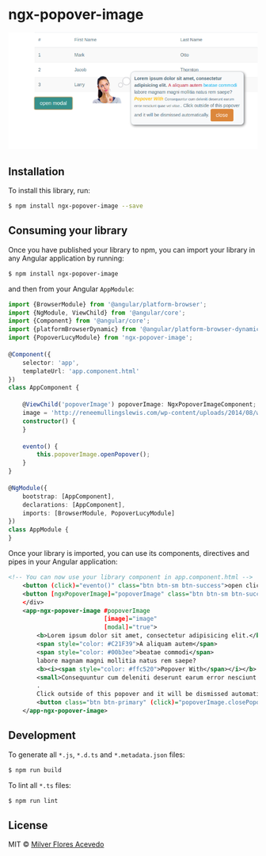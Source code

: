 # ngx-popover-image
![angular 4 popover-image](https://raw.githubusercontent.com/milvergithub/ngx-popover-image/master/resource/demo.png)
## Installation

To install this library, run:

```bash
$ npm install ngx-popover-image --save
```

## Consuming your library

Once you have published your library to npm, you can import your library in any Angular application by running:

```bash
$ npm install ngx-popover-image
```

and then from your Angular `AppModule`:

```typescript
import {BrowserModule} from '@angular/platform-browser';
import {NgModule, ViewChild} from '@angular/core';
import {Component} from '@angular/core';
import {platformBrowserDynamic} from '@angular/platform-browser-dynamic';
import {PopoverLucyModule} from 'ngx-popover-image';

@Component({
    selector: 'app',
    templateUrl: 'app.component.html'
})
class AppComponent {

    @ViewChild('popoverImage') popoverImage: NgxPopoverImageComponent;
    image = 'http://reneemullingslewis.com/wp-content/uploads/2014/08/woman-smiling.png';
    constructor() {
    }

    evento() {
        this.popoverImage.openPopover();
    }
}

@NgModule({
    bootstrap: [AppComponent],
    declarations: [AppComponent],
    imports: [BrowserModule, PopoverLucyModule]
})
class AppModule {
}
```

Once your library is imported, you can use its components, directives and pipes in your Angular application:

```xml
<!-- You can now use your library component in app.component.html -->
    <button (click)="evento()" class="btn btn-sm btn-success">open click</button>
    <button [ngxPopoverImage]="popoverImage" class="btn btn-sm btn-success">open hover</button>
    </div>
    <app-ngx-popover-image #popoverImage
                           [image]="image"
                           [modal]="true">
        <b>Lorem ipsum dolor sit amet, consectetur adipisicing elit.</b>
        <span style="color: #C21F39">A aliquam autem</span>
        <span style="color: #00b3ee">beatae commodi</span>
        labore magnam magni mollitia natus rem saepe?
        <b><i><span style="color: #ffc520">Popover With</span></i></b>
        <small>Consequuntur cum deleniti deserunt earum error nesciunt quae vel vitae.</small>
        .
        Click outside of this popover and it will be dismissed automatically.
        <button class="btn btn-primary" (click)="popoverImage.closePopover()">close</button>
    </app-ngx-popover-image>
```

## Development

To generate all `*.js`, `*.d.ts` and `*.metadata.json` files:

```bash
$ npm run build
```

To lint all `*.ts` files:

```bash
$ npm run lint
```

## License

MIT © [Milver Flores Acevedo](mailto:mfflowg@gmail.com)
